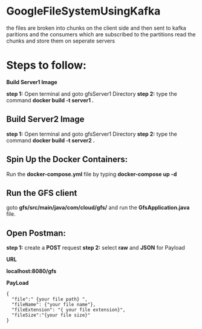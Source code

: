 # **GoogleFileSystemUsingKafka**
the files are broken into chunks on the client side and then sent to kafka paritions and the consumers which are subscribed to the partitions read the chunks and store them on seperate servers


# **Steps to follow:**
   **Build Server1 Image**

  **step 1:** Open terminal and goto gfsServer1 Directory
  **step 2:** type the command  **docker build -t server1 .**

  ## Build Server2 Image
  **step 1:** Open terminal and goto gfsServer1 Directory
  **step 2:** type the command  **docker build -t server2 .**

  ## Spin Up the Docker Containers:
  Run the **docker-compose.yml** file by typing **docker-compose up -d**


  ## Run the GFS client
  goto **gfs/src/main/java/com/cloud/gfs/** and run the **GfsApplication.java** file.

  ## Open Postman:
  **step 1:** create a **POST** request 
  **step 2:** select **raw** and **JSON** for Payload

  **URL**
   
  **localhost:8080/gfs**

  **PayLoad**

    {
      "file":" {your file path} ",
      "fileName": {"your file name"},
      "fileExtension": "{ your file extension}",
      "fileSize":"{your file size}"
    }





